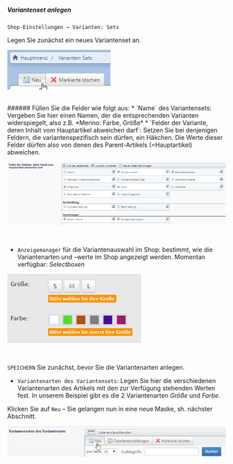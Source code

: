 ##### Variantenset anlegen

    Shop-Einstellungen → Varianten: Sets

Legen Sie zunächst ein neues Variantenset an.


![](assets/variantenset_anlegen1.png)

<br>
###### Füllen Sie die Felder wie folgt aus:
* `Name` des Variantensets: Vergeben Sie hier einen Namen, der die entsprechenden Varianten widerspiegelt, also z.B. *Merino: Farbe, Größe*
* `Felder der Variante, deren Inhalt vom Hauptartikel abweichen darf`: Setzen Sie bei denjenigen Feldern, die variantenspezifisch sein dürfen, ein Häkchen. Die Werte dieser Felder dürfen also von denen des Parent-Artikels (=Hauptartikel) abweichen.

 ![](bild31.png)

<br>

* `Anzeigemanager` für die Variantenauswahl im Shop: bestimmt, wie die Variantenarten und –werte im Shop angezeigt werden. Momentan verfügbar: *Selectboxen*

 ![](/assets/artikelvarianten_selectboxen.png)

<br>

`SPEICHERN` Sie zunächst, bevor Sie die Variantenarten anlegen.

* `Variantenarten des Variantensets`: Legen Sie hier die verschiedenen Variantenarten des Artikels mit den zur Verfügung stehenden Werten fest. In unserem Beispiel gibt es die 2 Variantenarten *Größe* und *Farbe*.

Klicken Sie auf `Neu` – Sie gelangen nun in eine neue Maske, sh. nächster Abschnitt.

![](assets/variantenset_anlegen2.png)

